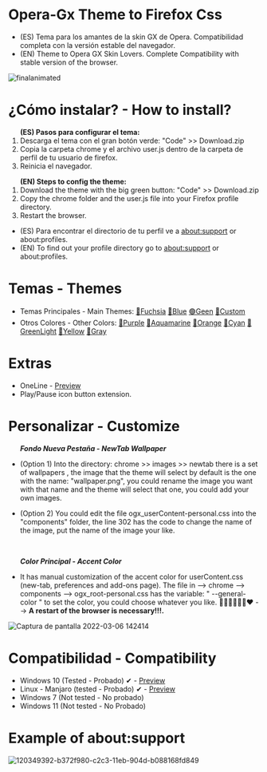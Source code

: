 # Opera-Gx Theme to Firefox Css
<ul><li>(ES) Tema para los amantes de la skin GX de Opera. Compatibilidad completa con la versión estable del navegador.</li>
<li>(EN) Theme to Opera GX Skin Lovers. Complete Compatibility with stable version of the browser.</li></ul>

![finalanimated](https://user-images.githubusercontent.com/22057609/156902551-7bb9ee28-2505-44f1-8c26-72bb994c9610.png)

# ¿Cómo instalar? - How to install?

<ol><b>(ES) Pasos para configurar el tema:</b>

   <li>Descarga el tema con el gran botón verde: "Code" >> Download.zip</li>
   <li>Copia la carpeta chrome y el archivo user.js dentro de la carpeta de perfil de tu usuario de firefox.</li>
   <li>Reinicia el navegador.</li></ol>

<ol><b>(EN) Steps to config the theme:</b>
   <li>Download the theme with the big green button: "Code" >> Download.zip</li> 
   <li>Copy the chrome folder and the user.js file into your Firefox profile directory. </li>
   <li>Restart the browser. </li></ol>
   <ul>
<li>(ES) Para encontrar el directorio de tu perfil ve a <a href="https://github.com/Godiesc/opera-gx#example-of-aboutsupport"> about:support</a> or about:profiles. </li>
<li>(EN) To find out your profile directory go to <a href="https://github.com/Godiesc/opera-gx#example-of-aboutsupport"> about:support</a> or about:profiles.</li></ul>

# Temas - Themes
<ul><li>Temas Principales - Main Themes: <a href= "https://addons.mozilla.org/es/firefox/addon/beautiful-opera-gx-fucsia/">🔴Fuchsia</a> <a href= "https://addons.mozilla.org/es/firefox/addon/beautiful-opera-gx-blue/">🔵Blue</a> <a href= "https://addons.mozilla.org/es/firefox/addon/beautiful-gx-green/">🟢Geen</a> <a href= "https://addons.mozilla.org/es/firefox/addon/hexadorsip_operagx-2020/">🌈Custom</a> </li>

<li> Otros Colores - Other Colors: <a href= "https://addons.mozilla.org/es/firefox/addon/opera-gx-witchcraft-purple/">💜Purple</a> <a href= "https://addons.mozilla.org/es/firefox/addon/opera-gx-electric-aquamarine/">💚Aquamarine</a> <a href= "https://addons.mozilla.org/es/firefox/addon/opera-gx-ember-orange/">🦧Orange</a> <a href= "https://addons.mozilla.org/es/firefox/addon/opera-gx-frozen-cyan/">💠Cyan</a> <a href= "https://addons.mozilla.org/es/firefox/addon/opera-gx-level-up-green/">🍏GreenLight</a> <a href= "https://addons.mozilla.org/es/firefox/addon/opera-gx-stamina-yellow/">💛Yellow</a> <a href= "https://addons.mozilla.org/es/firefox/addon/opera-gx-wizard-grey/"> 🗻Gray</a></li></ul>

# Extras 
<ul><li> OneLine - <a href ="https://i.imgur.com/aSYLqvZ.png">Preview</a></li>
<li>Play/Pause icon button extension. </li></ul>

# Personalizar - Customize
<ul><b><i>Fondo Nueva Pestaña - NewTab Wallpaper</i></b>
<li><p>(Option 1) Into the directory: chrome >> images >> newtab there is a set of wallpapers , the image that the theme will select by default is the one with the name: "wallpaper.png", you could rename the image you want with that name and the theme will select that one, you could add your own images.</p></li>
<li><p>(Option 2) You could edit the file ogx_userContent-personal.css into the "components" folder, the line 302 has the code to change the name of the image, put the name of the image your like. <p></li></ul></br>
<ul><b><i>Color Principal - Accent Color</i></b>
<li><p>It has manual customization of the accent color for userContent.css (new-tab, preferences and add-ons page). The file in --> chrome --> components --> ogx_root-personal.css has the variable: " --general-color " to set the color, you could choose whatever you like. 💙💚💜🤎💛🧡❤
   --> <b>A restart of the browser is necessary!!!. </b></p></li></ul>

![Captura de pantalla 2022-03-06 142414](https://user-images.githubusercontent.com/22057609/156938940-c71bf201-a758-451e-b9b2-b30ea09ae53b.png)

# Compatibilidad - Compatibility

<ul><li>Windows 10 (Tested - Probado) ✔ - <a href="https://i.imgur.com/ckLxcZe.png">Preview</a></li>
<li>Linux - Manjaro (tested - Probado) ✔ - <a href="https://i.imgur.com/bDKNoBn.png">Preview</a></li>
<li>Windows 7 (Not tested - No probado)</li>
<li>Windows 11 (Not tested - No Probado)</li></ul>

# Example of about:support

![120349392-b372f980-c2c3-11eb-904d-b088168fd849](https://user-images.githubusercontent.com/22057609/156908375-824f8679-56a5-4d09-a86f-353a7f61135e.png)
